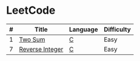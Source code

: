 # LeetCode
| # | Title | Language | Difficulty |
| ------ | ------ | ------ | ------ |
| 1 | [Two Sum](https://leetcode.com/problems/two-sum/) | [C](./all/1.%20Two%20Sum/) | Easy |
| 7 | [Reverse Integer](https://leetcode.com/problems/reverse-integer/) | [C](./all/7.%20Reverse%20Integer/) | Easy |